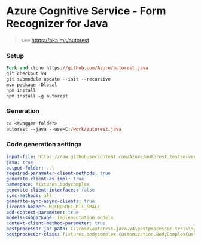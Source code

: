 # Azure Cognitive Service - Form Recognizer for Java

> see https://aka.ms/autorest

### Setup
```ps
Fork and clone https://github.com/Azure/autorest.java 
git checkout v4
git submodule update --init --recursive
mvn package -Dlocal
npm install
npm install -g autorest
```

### Generation
```ps
cd <swagger-folder>
autorest --java --use=C:/work/autorest.java
```

### Code generation settings
``` yaml
input-file: https://raw.githubusercontent.com/Azure/autorest.testserver/master/swagger/body-complex.json
java: true
output-folder: ..\
required-parameter-client-methods: true
generate-client-as-impl: true
namespace: fixtures.bodycomplex
generate-client-interfaces: false
sync-methods: all
generate-sync-async-clients: true
license-header: MICROSOFT_MIT_SMALL
add-context-parameter: true
models-subpackage: implementation.models
context-client-method-parameter: true
postprocessor-jar-path: C:\code\autorest.java.v4\postprocessor-tests\swagger\target\bodycomplex-customization-jar-with-dependencies.jar
postprocessor-class: fixtures.bodycomplex.customization.BodyComplexCustomization
```
